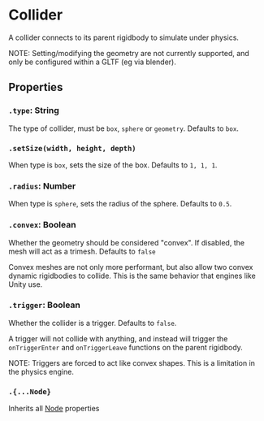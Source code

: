 # Collider

A collider connects to its parent rigidbody to simulate under physics.

NOTE: Setting/modifying the geometry are not currently supported, and only be configured within a GLTF (eg via blender).

## Properties

### `.type`: String

The type of collider, must be `box`, `sphere` or `geometry`. Defaults to `box`.

### `.setSize(width, height, depth)`

When type is `box`, sets the size of the box. Defaults to `1, 1, 1`.

### `.radius`: Number

When type is `sphere`, sets the radius of the sphere. Defaults to `0.5`.

### `.convex`: Boolean

Whether the geometry should be considered "convex". If disabled, the mesh will act as a trimesh. Defaults to `false`

Convex meshes are not only more performant, but also allow two convex dynamic rigidbodies to collide. This is the same behavior that engines like Unity use.

### `.trigger`: Boolean

Whether the collider is a trigger. Defaults to `false`.

A trigger will not collide with anything, and instead will trigger the `onTriggerEnter` and `onTriggerLeave` functions on the parent rigidbody.

NOTE: Triggers are forced to act like convex shapes. This is a limitation in the physics engine.

### `.{...Node}`

Inherits all [Node](/docs/ref/Node.md) properties
